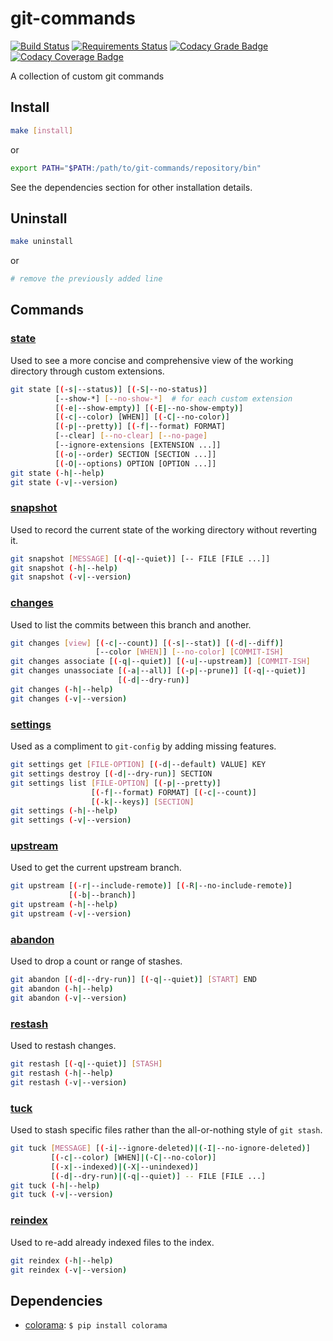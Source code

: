 # git-commands

[![Build Status](https://travis-ci.org/Brickstertwo/git-commands.svg?branch=master)](https://travis-ci.org/Brickstertwo/git-commands) [![Requirements Status](https://requires.io/github/Brickstertwo/git-commands/requirements.svg?branch=master)](https://requires.io/github/Brickstertwo/git-commands/requirements/?branch=master) [![Codacy Grade Badge](https://api.codacy.com/project/badge/Grade/5d1b9c705bcf4ff38f1da2d08261dd0d)](https://www.codacy.com/app/Brickstertwo/git-commands?utm_source=github.com&amp;utm_medium=referral&amp;utm_content=Brickstertwo/git-commands&amp;utm_campaign=Badge_Grade) [![Codacy Coverage Badge](https://api.codacy.com/project/badge/Coverage/5d1b9c705bcf4ff38f1da2d08261dd0d)](https://www.codacy.com/app/Brickstertwo/git-commands?utm_source=github.com&amp;utm_medium=referral&amp;utm_content=Brickstertwo/git-commands&amp;utm_campaign=Badge_Coverage)

A collection of custom git commands

## Install

```bash
make [install]
```
or
```bash
export PATH="$PATH:/path/to/git-commands/repository/bin"
```

See the dependencies section for other installation details.

## Uninstall

```bash
make uninstall
```
or
```bash
# remove the previously added line
```

## Commands
### [state][]

Used to see a more concise and comprehensive view of the working directory through custom extensions.

```bash
git state [(-s|--status)] [(-S|--no-status)]
          [--show-*] [--no-show-*]  # for each custom extension
          [(-e|--show-empty)] [(-E|--no-show-empty)]
          [(-c|--color) [WHEN]] [(-C|--no-color)]
          [(-p|--pretty)] [(-f|--format) FORMAT]
          [--clear] [--no-clear] [--no-page]
          [--ignore-extensions [EXTENSION ...]]
          [(-o|--order) SECTION [SECTION ...]]
          [(-O|--options) OPTION [OPTION ...]]
git state (-h|--help)
git state (-v|--version)
```

### [snapshot][]

Used to record the current state of the working directory without reverting it.

```bash
git snapshot [MESSAGE] [(-q|--quiet)] [-- FILE [FILE ...]]
git snapshot (-h|--help)
git snapshot (-v|--version)
```

### [changes][]

Used to list the commits between this branch and another.

```bash
git changes [view] [(-c|--count)] [(-s|--stat)] [(-d|--diff)]
                   [--color [WHEN]] [--no-color] [COMMIT-ISH]
git changes associate [(-q|--quiet)] [(-u|--upstream)] [COMMIT-ISH]
git changes unassociate [(-a|--all)] [(-p|--prune)] [(-q|--quiet)]
                        [(-d|--dry-run)]
git changes (-h|--help)
git changes (-v|--version)
```

### [settings][]

Used as a compliment to `git-config` by adding missing features.

```bash
git settings get [FILE-OPTION] [(-d|--default) VALUE] KEY
git settings destroy [(-d|--dry-run)] SECTION
git settings list [FILE-OPTION] [(-p|--pretty)]
                  [(-f|--format) FORMAT] [(-c|--count)]
                  [(-k|--keys)] [SECTION]
git settings (-h|--help)
git settings (-v|--version)
```

### [upstream][]

Used to get the current upstream branch.

```bash
git upstream [(-r|--include-remote)] [(-R|--no-include-remote)]
             [(-b|--branch)]
git upstream (-h|--help)
git upstream (-v|--version)
```

### [abandon][]

Used to drop a count or range of stashes.

```bash
git abandon [(-d|--dry-run)] [(-q|--quiet)] [START] END
git abandon (-h|--help)
git abandon (-v|--version)
```

### [restash][]

Used to restash changes.

```bash
git restash [(-q|--quiet)] [STASH]
git restash (-h|--help)
git restash (-v|--version)
```

### [tuck][]

Used to stash specific files rather than the all-or-nothing style of `git stash`.

```bash
git tuck [MESSAGE] [(-i|--ignore-deleted)|(-I|--no-ignore-deleted)]
         [(-c|--color) [WHEN]|(-C|--no-color)]
         [(-x|--indexed)|(-X|--unindexed)]
         [(-d|--dry-run)|(-q|--quiet)] -- FILE [FILE ...]
git tuck (-h|--help)
git tuck (-v|--version)
```

### [reindex][]

Used to re-add already indexed files to the index.

```bash
git reindex (-h|--help)
git reindex (-v|--version)
```

## Dependencies

- [colorama](https://pypi.python.org/pypi/colorama): `$ pip install colorama`

[state]: http://htmlpreview.github.io/?https://raw.githubusercontent.com/Brickstertwo/git-commands/master/man/man1/git-state.1.html
[snapshot]: http://htmlpreview.github.io/?https://raw.githubusercontent.com/Brickstertwo/git-commands/master/man/man1/git-snapshot.1.html
[changes]: http://htmlpreview.github.io/?https://raw.githubusercontent.com/Brickstertwo/git-commands/master/man/man1/git-changes.1.html
[settings]: http://htmlpreview.github.io/?https://raw.githubusercontent.com/Brickstertwo/git-commands/master/man/man1/git-settings.1.html
[upstream]: http://htmlpreview.github.io/?https://raw.githubusercontent.com/Brickstertwo/git-commands/master/man/man1/git-upstream.1.html
[abandon]: http://htmlpreview.github.io/?https://raw.githubusercontent.com/Brickstertwo/git-commands/master/man/man1/git-abandon.1.html
[restash]: http://htmlpreview.github.io/?https://raw.githubusercontent.com/Brickstertwo/git-commands/master/man/man1/git-restash.1.html
[tuck]: http://htmlpreview.github.io/?https://raw.githubusercontent.com/Brickstertwo/git-commands/master/man/man1/git-tuck.1.html
[reindex]: http://htmlpreview.github.io/?https://raw.githubusercontent.com/Brickstertwo/git-commands/master/man/man1/git-reindex.1.html
